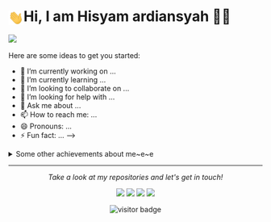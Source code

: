 # <img src="https://raw.githubusercontent.com/ABSphreak/ABSphreak/master/gifs/Hi.gif" width="30px" align="center">Hi, I am Hisyam ardiansyah 👨‍💻

![](https://github.com/halfrost/halfrost/blob/master/icons/header_.png)
 
Here are some ideas to get you started:

- 🔭 I’m currently working on ...
- 🌱 I’m currently learning ...
- 👯 I’m looking to collaborate on ...
- 🤔 I’m looking for help with ...
- 💬 Ask me about ...
- 📫 How to reach me: ...
- 😄 Pronouns: ...
- ⚡ Fun fact: ...
-->
<details>
  <summary>Some other achievements about me~e~e</summary>
  <br>

<p align="center">
<img align="center" src="https://github-readme-stats.vercel.app/api/top-langs/?username=halfrost&hide_langs_below=1&theme=radical&line_height=27&layout=compact" />
<img align="center" src="https://github-readme-stats.vercel.app/api?username=halfrost&show_icons=true&count_private=true&theme=radical&include_all_commits=true&line_height=21" alt="halfrost's Github Stats" />
<img align="center" src="https://github-profile-trophy.vercel.app/?username=halfrost&column=7" alt="halfrost's Github Trophy" />
</p>

</details>
  
<hr>
<p align="center">
  <i>Take a look at my repositories and let's get in touch!</i>

<p align="center">
<a href= "https://github.com/halfrost/Halfrost-Field/"><img src="https://img.icons8.com/material-outlined/27/000000/ball-point-pen.png"/></a>
<a href= "https://www.linkedin.com/in/halffrost/"><img src="https://img.icons8.com/material-outlined/30/000000/linkedin.png"/></a>
<a href= "https://twitter.com/halffrost"><img src="https://img.icons8.com/material-outlined/30/000000/twitter.png"/></a>
<a href= "https://halfrost.com"><img src="https://img.icons8.com/material-outlined/27/000000/geography.png"/></a>
</p>

<p  align="center">
<!--<img src="https://visitor-badge.glitch.me/badge?page_id=halfrost.halfrost" alt="visitor badge"/>-->
<img src="https://visitor-badge.laobi.icu/badge?page_id=halfrost.halfrost" alt="visitor badge"/>       
</p>

</p>
  

